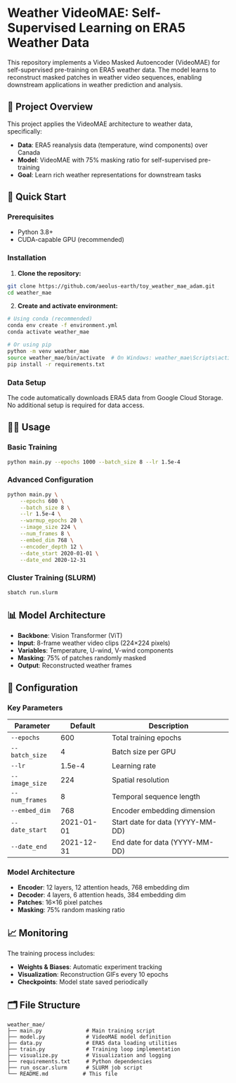 # Weather VideoMAE: Self-Supervised Learning on ERA5 Weather Data

This repository implements a Video Masked Autoencoder (VideoMAE) for self-supervised pre-training on ERA5 weather data. The model learns to reconstruct masked patches in weather video sequences, enabling downstream applications in weather prediction and analysis.

## 🎯 Project Overview

This project applies the VideoMAE architecture to weather data, specifically:
- **Data**: ERA5 reanalysis data (temperature, wind components) over Canada
- **Model**: VideoMAE with 75% masking ratio for self-supervised pre-training
- **Goal**: Learn rich weather representations for downstream tasks

## 🚀 Quick Start

### Prerequisites

- Python 3.8+
- CUDA-capable GPU (recommended)

### Installation

1. **Clone the repository:**
```bash
git clone https://github.com/aeolus-earth/toy_weather_mae_adam.git
cd weather_mae
```

2. **Create and activate environment:**
```bash
# Using conda (recommended)
conda env create -f environment.yml
conda activate weather_mae

# Or using pip
python -m venv weather_mae
source weather_mae/bin/activate  # On Windows: weather_mae\Scripts\activate
pip install -r requirements.txt
```

### Data Setup

The code automatically downloads ERA5 data from Google Cloud Storage. No additional setup is required for data access.

## 🏃‍♂️ Usage

### Basic Training

```bash
python main.py --epochs 1000 --batch_size 8 --lr 1.5e-4
```

### Advanced Configuration

```bash
python main.py \
    --epochs 600 \
    --batch_size 8 \
    --lr 1.5e-4 \
    --warmup_epochs 20 \
    --image_size 224 \
    --num_frames 8 \
    --embed_dim 768 \
    --encoder_depth 12 \
    --date_start 2020-01-01 \
    --date_end 2020-12-31
```

### Cluster Training (SLURM)

```bash
sbatch run.slurm
```

## 📊 Model Architecture

- **Backbone**: Vision Transformer (ViT)
- **Input**: 8-frame weather video clips (224×224 pixels)
- **Variables**: Temperature, U-wind, V-wind components
- **Masking**: 75% of patches randomly masked
- **Output**: Reconstructed weather frames

## 🔧 Configuration

### Key Parameters

| Parameter | Default | Description |
|-----------|---------|-------------|
| `--epochs` | 600 | Total training epochs |
| `--batch_size` | 4 | Batch size per GPU |
| `--lr` | 1.5e-4 | Learning rate |
| `--image_size` | 224 | Spatial resolution |
| `--num_frames` | 8 | Temporal sequence length |
| `--embed_dim` | 768 | Encoder embedding dimension |
| `--date_start` | 2021-01-01 | Start date for data (YYYY-MM-DD) |
| `--date_end` | 2021-12-31 | End date for data (YYYY-MM-DD) |

### Model Architecture

- **Encoder**: 12 layers, 12 attention heads, 768 embedding dim
- **Decoder**: 4 layers, 6 attention heads, 384 embedding dim
- **Patches**: 16×16 pixel patches
- **Masking**: 75% random masking ratio

## 📈 Monitoring

The training process includes:
- **Weights & Biases**: Automatic experiment tracking
- **Visualization**: Reconstruction GIFs every 10 epochs
- **Checkpoints**: Model state saved periodically

## 🗂️ File Structure

```
weather_mae/
├── main.py              # Main training script
├── model.py             # VideoMAE model definition
├── data.py              # ERA5 data loading utilities
├── train.py             # Training loop implementation
├── visualize.py         # Visualization and logging
├── requirements.txt     # Python dependencies
├── run_oscar.slurm      # SLURM job script
└── README.md           # This file
```
